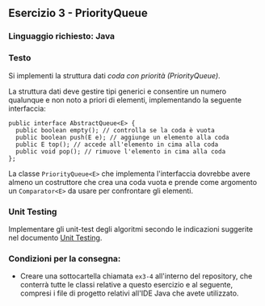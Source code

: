 ## Esercizio 3 - PriorityQueue

### Linguaggio richiesto: Java

### Testo

Si implementi la struttura dati *coda con priorità (PriorityQueue)*.

La struttura dati deve gestire tipi generici e consentire un numero qualunque e non noto a priori di elementi, implementando la seguente interfaccia:

```
public interface AbstractQueue<E> {
  public boolean empty(); // controlla se la coda è vuota
  public boolean push(E e); // aggiunge un elemento alla coda
  public E top(); // accede all'elemento in cima alla coda
  public void pop(); // rimuove l'elemento in cima alla coda
};
```

La classe `PriorityQueue<E>` che implementa l'interfaccia dovrebbe avere almeno un costruttore che crea una coda vuota e prende come argomento un `Comparator<E>` da usare per confrontare gli elementi.

### Unit Testing

Implementare gli unit-test degli algoritmi secondo le indicazioni suggerite nel documento [Unit Testing](UnitTesting.md).

### Condizioni per la consegna:

- Creare una sottocartella chiamata ``ex3-4`` all'interno del repository, che conterrà tutte le classi relative a questo esercizio e al seguente, compresi i file di progetto relativi all'IDE Java che avete utilizzato.




